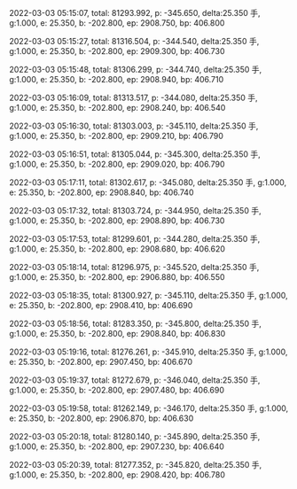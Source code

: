 2022-03-03 05:15:07, total: 81293.992, p: -345.650, delta:25.350 手, g:1.000, e: 25.350, b: -202.800, ep: 2908.750, bp: 406.800

2022-03-03 05:15:27, total: 81316.504, p: -344.540, delta:25.350 手, g:1.000, e: 25.350, b: -202.800, ep: 2909.300, bp: 406.730

2022-03-03 05:15:48, total: 81306.299, p: -344.740, delta:25.350 手, g:1.000, e: 25.350, b: -202.800, ep: 2908.940, bp: 406.710

2022-03-03 05:16:09, total: 81313.517, p: -344.080, delta:25.350 手, g:1.000, e: 25.350, b: -202.800, ep: 2908.240, bp: 406.540

2022-03-03 05:16:30, total: 81303.003, p: -345.110, delta:25.350 手, g:1.000, e: 25.350, b: -202.800, ep: 2909.210, bp: 406.790

2022-03-03 05:16:51, total: 81305.044, p: -345.300, delta:25.350 手, g:1.000, e: 25.350, b: -202.800, ep: 2909.020, bp: 406.790

2022-03-03 05:17:11, total: 81302.617, p: -345.080, delta:25.350 手, g:1.000, e: 25.350, b: -202.800, ep: 2908.840, bp: 406.740

2022-03-03 05:17:32, total: 81303.724, p: -344.950, delta:25.350 手, g:1.000, e: 25.350, b: -202.800, ep: 2908.890, bp: 406.730

2022-03-03 05:17:53, total: 81299.601, p: -344.280, delta:25.350 手, g:1.000, e: 25.350, b: -202.800, ep: 2908.680, bp: 406.620

2022-03-03 05:18:14, total: 81296.975, p: -345.520, delta:25.350 手, g:1.000, e: 25.350, b: -202.800, ep: 2906.880, bp: 406.550

2022-03-03 05:18:35, total: 81300.927, p: -345.110, delta:25.350 手, g:1.000, e: 25.350, b: -202.800, ep: 2908.410, bp: 406.690

2022-03-03 05:18:56, total: 81283.350, p: -345.800, delta:25.350 手, g:1.000, e: 25.350, b: -202.800, ep: 2908.840, bp: 406.830

2022-03-03 05:19:16, total: 81276.261, p: -345.910, delta:25.350 手, g:1.000, e: 25.350, b: -202.800, ep: 2907.450, bp: 406.670

2022-03-03 05:19:37, total: 81272.679, p: -346.040, delta:25.350 手, g:1.000, e: 25.350, b: -202.800, ep: 2907.480, bp: 406.690

2022-03-03 05:19:58, total: 81262.149, p: -346.170, delta:25.350 手, g:1.000, e: 25.350, b: -202.800, ep: 2906.870, bp: 406.630

2022-03-03 05:20:18, total: 81280.140, p: -345.890, delta:25.350 手, g:1.000, e: 25.350, b: -202.800, ep: 2907.230, bp: 406.640

2022-03-03 05:20:39, total: 81277.352, p: -345.820, delta:25.350 手, g:1.000, e: 25.350, b: -202.800, ep: 2908.420, bp: 406.780